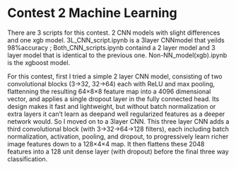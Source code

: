 # Contest 2 Machine Learning

There are 3 scripts for this contest. 2 CNN models with slight differences and one xgb model.  3L_CNN_script.ipynb is a 3layer CNNmodel that yeilds 98%accuracy ; Both_CNN_scripts.ipynb containd a 2 layer model and 3 layer model that is identical to the previous one. Non-NN_model(xgb).ipynb is the xgboost model.  

For this contest, first I tried a simple 2 layer CNN model, consisting of two convolutional blocks (3→32, 32→64) each with ReLU and max pooling, flattenning the resulting 64×8×8 feature map into a 4096 dimensional vector, and applies a single dropout layer in the fully connected head. Its design makes it fast and lightweight, but without batch normalization or extra layers it can’t learn as deepand well regularized features as a deeper network would. So I moved on to a 3layer CNN. This three layer CNN adds a third convolutional block (with 3→32→64→128 filters), each including batch normalization, activation, pooling, and dropout, to progressively learn richer image features down to a 128×4×4 map. It then flattens these 2048 features into a 128 unit dense layer (with dropout) before the final three way classification.
